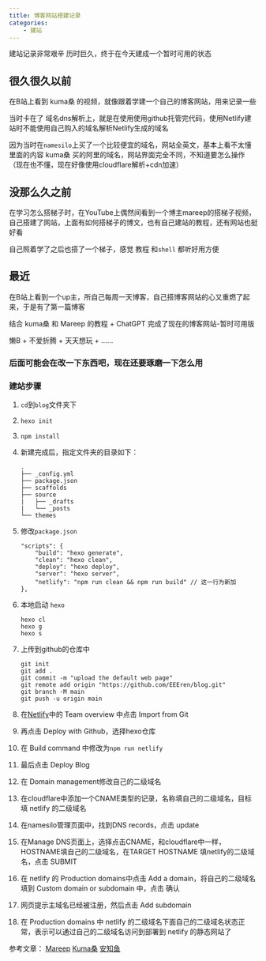 ```yaml
---
title: 博客网站搭建记录
categories:
    - 建站
---
```


建站记录非常艰辛
历时巨久，终于在今天建成一个暂时可用的状态

## 很久很久以前

在B站上看到 kuma桑 的视频，就像跟着学建一个自己的博客网站，用来记录一些

当时卡在了 域名dns解析上，就是在使用使用github托管完代码，使用Netlify建站时不能使用自己购入的域名解析Netlify生成的域名

因为当时在`namesilo`上买了一个比较便宜的域名，网站全英文，基本上看不太懂里面的内容
kuma桑 买的阿里的域名，网站界面完全不同，不知道要怎么操作（现在也不懂，现在好像使用cloudflare解析+cdn加速）

## 没那么久之前

在学习怎么搭梯子时，在YouTube上偶然间看到一个博主mareep的搭梯子视频，自己搭建了网站，上面有如何搭梯子的博文，也有自己建站的教程，还有网站也挺好看

自己照着学了之后也搭了一个梯子，感觉 教程 和`shell` 都听好用方便

## 最近

在B站上看到一个up主，所自己每周一天博客，自己搭博客网站的心又重燃了起来，于是有了第一篇博客

结合 kuma桑 和 Mareep 的教程 + ChatGPT 完成了现在的博客网站-暂时可用版

懒B + 不爱折腾 + 天天想玩 + ……

### 后面可能会在改一下东西吧，现在还要琢磨一下怎么用



### 建站步骤

1. `cd`到`blog`文件夹下

2. `hexo init`

3. `npm install`

4. 新建完成后，指定文件夹的目录如下：

   ```
   .
   ├── _config.yml
   ├── package.json
   ├── scaffolds
   ├── source
   |   ├── _drafts
   |   └── _posts
   └── themes
   ```

5. 修改`package.json`
	```
	"scripts": {
        "build": "hexo generate",
        "clean": "hexo clean",
        "deploy": "hexo deploy",
        "server": "hexo server",
        "netlify": "npm run clean && npm run build" // 这一行为新加
    },
	```
	
6. 本地启动 `hexo`
	```
	hexo cl
	hexo g
	hexo s
	```
   
7. 上传到github的仓库中
	```
	git init
	git add .
	git commit -m "upload the default web page"
	git remote add origin "https://github.com/EEEren/blog.git"
	git branch -M main
	git push -u origin main
	```
8. 在[Netlify](https://www.netlify.com/)中的 Team overview 中点击 Import from Git
9. 再点击 Deploy with Github，选择hexo仓库
10. 在 Build command 中修改为`npm run netlify` 
11. 最后点击 Deploy Blog
12. 在 Domain management修改自己的二级域名
13. 在cloudflare中添加一个CNAME类型的记录，名称填自己的二级域名，目标填 netlify 的二级域名 
14. 在namesilo管理页面中，找到DNS records，点击 update
15. 在Manage DNS页面上，选择点击CNAME，和cloudflare中一样，HOSTNAME填自己的二级域名，在TARGET HOSTNAME 填netlify的二级域名，点击 SUBMIT
16. 在 netlify 的 Production domains中点击 Add a domain，将自己的二级域名填到 Custom domain or subdomain 中，点击 确认
17. 网页提示主域名已经被注册，然后点击 Add subdomain
18. 在 Production domains 中 netlify 的二级域名下面自己的二级域名状态正常，表示可以通过自己的二级域名访问到部署到 netlify 的静态网站了


参考文章：
[Mareep](https://blog.mareep.net/posts/50063/)
[Kuma桑](https://blog.cuijiacai.com/blog-building/)
[安知鱼](https://github.com/anzhiyu-c/hexo-theme-anzhiyu)
